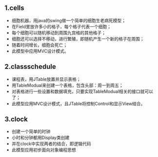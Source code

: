 ## 1.cells

- 细胞机器，用java的swing做一个简单的细胞生老病死模型；
- 在Field里放许多小的格子，每个格子代表一个细胞；
- 每个细胞可以随机移动到周围九宫格的其他格子；
- 细胞还可以选择不移动，进行繁殖，即随机产生一个新的格子在周围；
- 随着时间增长，细胞会死亡；
- 此模型中应用MVC设计模式。


## 2.classschedule

- 课程表，用JTable放置并显示表格；
- 用TableModual来创建一个表格，包含头部：周一到周五；
- 对表格进行一些设置和数据填充，只要实现TableModual相关的接口就可以了；
- 此模型应用MVC设计模式，且JTable将控制Control和显示View结合。


## 3.clock

- 创建一个简单的时钟
- 小时和分钟都用Display类创建
- 并在clock中实现两者的结合，即逻辑代码
- 此模型应用初步面向对象编程思想
